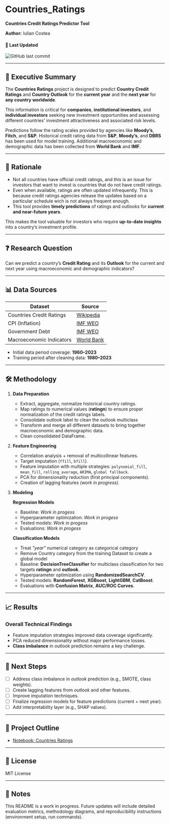 # Countries_Ratings

**Countries Credit Ratings Predictor Tool**

**Author:** Iulian Costea

#### 📅 Last Updated
![GitHub last commit](https://img.shields.io/github/last-commit/IULIAN-COSTEA/Countries_Ratings)

---

## 📌 Executive Summary
The **Countries Ratings** project is designed to predict **Country Credit Ratings** and **Country Outlook** for the **current year** and the **next year** for **any country worldwide**.

This information is critical for **companies**, **institutional investors**, and **individual investors** seeking new investment opportunities and assessing different countries' investment attractiveness and associated risk levels.

Predictions follow the rating scales provided by agencies like **Moody’s**, **Fitch**, and **S&P**. Historical credit rating data from **S&P**, **Moody’s**, and **DBRS** has been used for model training. Additional macroeconomic and demographic data has been collected from **World Bank** and **IMF**.

---

## 🎯 Rationale
- Not all countries have official credit ratings, and this is an issue for investors that want to invest is countries that do not have credit ratings.
- Even when available, ratings are often updated infrequently. This is because credit ratings agencies release the updates based on a particular schedule wich is not always frequent enough.
- This tool provides **timely predictions** of ratings and outlooks for **current and near-future years**.

This makes the tool valuable for investors who require **up-to-date insights** into a country’s investment profile.

---

## ❓ Research Question
Can we predict a country’s **Credit Rating** and its **Outlook** for the current and next year using macroeconomic and demographic indicators?

---

## 📊 Data Sources
| Dataset                        | Source                                                                 |
|--------------------------------|------------------------------------------------------------------------|
| Countries Credit Ratings       | [Wikipedia](https://en.wikipedia.org/wiki/List_of_countries_by_credit_rating) |
| CPI (Inflation)                | [IMF WEO](https://www.imf.org/en/Publications/WEO/weo-database/2025/april) |
| Government Debt                | [IMF WEO](https://www.imf.org/en/Publications/WEO/weo-database/2025/april) |
| Macroeconomic Indicators       | [World Bank](https://databank.worldbank.org/source/world-development-indicators) |

- Initial data period coverage: **1960–2023**
- Training period after cleaning data: **1980–2023**

---

## 🛠️ Methodology

1. **Data Preparation**
   - Extract, aggregate, normalize historical country ratings.
   - Map ratings to numerical values (**ratingn**) to ensure proper normalization of the credit ratings labels.
   - Consolidate outlook label to clean the outlook multiclass 
   - Transform and merge all different datasets to bring together macroeconomic and demographic data.
   - Clean consolidated DataFrame.

2. **Feature Engineering**
   - Correlation analysis + removal of multicollinear features.
   - Target imputation (`ffill`, `bfill`).
   - Feature imputation with multiple strategies: `polynomial_fill`, `mean_fill`, `rolling_average`, `ARIMA`, `global fallback`.
   - PCA for dimensionality reduction (first principal components).
   - Creation of lagging features *(work in progress).*

3. **Modeling**

      **Regression Models**
      - Baseline: *Work in progess*
      - Hyperparameter optimization: *Work in progess*
      - Tested models: *Work in progess*
      - Evaluations: *Work in progess*
     
      **Classification Models**
      - Treat *"year"* numerical category as categorical category
      - Remove Country category from the training Dataset to create a global model
      - Baseline: **DecisionTreeClassifier** for multiclass classification for two targets **ratingn** and **outlook**.
      - Hyperparameter optimization using **RandomizedSearchCV**.
      - Tested models: **RandomForest**, **XGBoost**, **LightGBM**, **CatBoost**.
      - Evaluations with **Confusion Matrix**, **AUC/ROC Curves**.

---

## 📈 Results

### Overall Technical Findings
- Feature imputation strategies improved data coverage significantly.
- PCA reduced dimensionality without major performance losses.
- **Class imbalance** in outlook prediction remains a key challenge.

---

## 🚀 Next Steps

- [ ] Address class imbalance in *outlook* prediction (e.g., SMOTE, class weights).
- [ ] Create lagging features from *outlook* and other features.
- [ ] Improve imputation techniques.
- [ ] Finalize regression models for feature predictions (current + next year).
- [ ] Add interpretability layer (e.g., SHAP values).

---

## 📂 Project Outline
- [Notebook: Countries Ratings](Countries_ratings.ipynb)

---

## 📜 License
MIT License

---

## 📝 Notes
This README is a work in progress. Future updates will include detailed evaluation metrics, methodology diagrams, and reproducibility instructions (environment setup, run commands).

